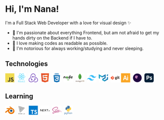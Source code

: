 # Hi, I'm Nana!

I'm a Full Stack Web Developer with a love for visual design ✨

<ul>
<li>🏡 I'm passionate about everything Frontend, but am not afraid to get my hands dirty on the Backend if I have to.
<li>🧹 I love making codes as readable as possible. 
<li>🌝 I'm notorious for always working/studying and never sleeping.
</ul>

## Technologies

<div>
  <img src="https://github.com/devicons/devicon/blob/master/icons/javascript/javascript-original.svg" title="JavaScript" alt="JavaScript" width="30" height="30"/>&nbsp;
  <img src="https://github.com/devicons/devicon/blob/master/icons/react/react-original-wordmark.svg" title="React" alt="React" width="30" height="30"/>&nbsp;
  <img src="https://github.com/devicons/devicon/blob/master/icons/redux/redux-original.svg" title="Redux" alt="Redux " width="30" height="30"/>&nbsp;
  <img src="https://github.com/devicons/devicon/blob/master/icons/html5/html5-original.svg" title="HTML5" alt="HTML" width="30" height="30"/>&nbsp;
  <img src="https://github.com/devicons/devicon/blob/master/icons/css3/css3-plain-wordmark.svg"  title="CSS3" alt="CSS" width="30" height="30"/>&nbsp;
  <img src="https://github.com/devicons/devicon/blob/master/icons/nodejs/nodejs-original-wordmark.svg" title="NodeJS" alt="NodeJS" width="30" height="30"/>&nbsp;
  <img src="https://github.com/devicons/devicon/blob/master/icons/mongodb/mongodb-original-wordmark.svg" title="MongoDB"  alt="MongoDB" width="30" height="30"/>&nbsp;  
  <img src="https://github.com/devicons/devicon/blob/master/icons/tailwindcss/tailwindcss-plain.svg" title="TailwindCSS"  alt="TailwindCSS" width="30" height="30"/>&nbsp;
  <img src="https://github.com/devicons/devicon/blob/master/icons/materialui/materialui-original.svg" title="Material UI" alt="Material UI" width="30" height="30"/>&nbsp;
  <img src="https://github.com/devicons/devicon/blob/master/icons/git/git-original-wordmark.svg" title="Git" **alt="Git" width="30" height="30"/>
  <img src="https://github.com/devicons/devicon/blob/master/icons/illustrator/illustrator-plain.svg" title="Illustrator"  alt="Illustrator" width="30" height="30"/>&nbsp;
  <img src="https://github.com/devicons/devicon/blob/master/icons/aftereffects/aftereffects-original.svg" title="After Effects"  alt="After Effects" width="30" height="30"/>&nbsp;
  <img src="https://github.com/devicons/devicon/blob/master/icons/photoshop/photoshop-plain.svg" title="Photoshop"  alt="Photoshop" width="30" height="30"/>&nbsp;
</div>

## Learning

<div>
<img src="https://github.com/devicons/devicon/blob/master/icons/blender/blender-original.svg" title="Blender"  alt="Blender" width="30" height="30"/>&nbsp;
<img src="https://github.com/devicons/devicon/blob/master/icons/threejs/threejs-original-wordmark.svg" title="Three.js"  alt="Three.js" width="30" height="30"/>&nbsp;
<img src="https://github.com/devicons/devicon/blob/master/icons/typescript/typescript-original.svg" title="TypeScript"  alt="TypeScript" width="30" height="30"/>&nbsp;
<img src="https://github.com/devicons/devicon/blob/master/icons/nextjs/nextjs-original-wordmark.svg" title="Next.js"  alt="Next.js" width="30" height="30"/>&nbsp;
<img src="https://github.com/devicons/devicon/blob/master/icons/sass/sass-original.svg" title="SASS"  alt="SASS" width="30" height="30"/>&nbsp;
<img src="https://github.com/devicons/devicon/blob/master/icons/python/python-original-wordmark.svg" title="Python"  alt="Python" width="30" height="30"/>&nbsp;
</div>
<br>
